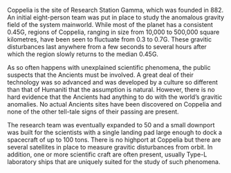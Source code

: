 Coppelia is the site of Research Station Gamma, which was founded in 882. An initial eight-person team was put in place to study the anomalous gravity field of the system mainworld. While most of the planet has a consistent 0.45G, regions of Coppelia, ranging in size from 10,000 to 500,000 square kilometres, have been seen to fluctuate from 0.3 to 0.7G. These gravitic disturbances last anywhere from a few seconds to several hours after which the region slowly returns to the median 0.45G.

As so often happens with unexplained scientific phenomena, the public suspects that the Ancients must be involved. A great deal of their technology was so advanced and was developed by a culture so different than that of Humaniti that the assumption is natural. However, there is no hard evidence that the Ancients had anything to do with the world’s gravitic anomalies. No actual Ancients sites have been discovered on Coppelia and none of the other tell-tale signs of their passing are present.

The research team was eventually expanded to 50 and a small downport was built for the scientists with a single landing pad large enough to dock a spacecraft of up to 100 tons. There is no highport at Coppelia but there are several satellites in place to measure  gravitic disturbances from orbit. In addition, one or more scientific craft are often present, usually Type-L laboratory ships that are uniquely suited for the study of such phenomena.
